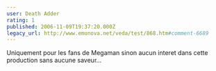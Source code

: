 ```yaml
---
user: Death Adder
rating: 1
published: 2006-11-09T19:37:20.000Z
legacy_url: http://www.emunova.net/veda/test/868.htm#comment-6689
---
```

Uniquement pour les fans de Megaman sinon aucun interet dans cette production sans aucune saveur...